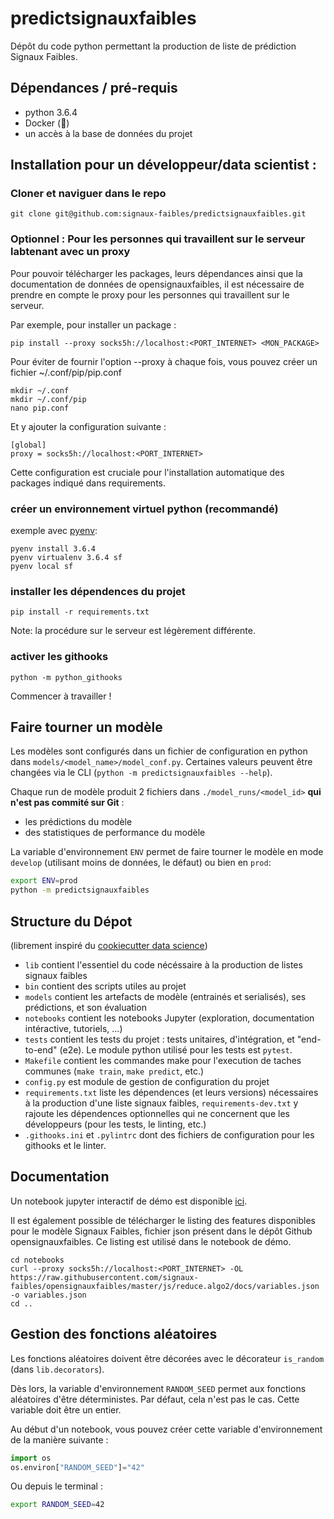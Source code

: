 # predictsignauxfaibles
Dépôt du code python permettant la production de liste de prédiction Signaux Faibles.
## Dépendances / pré-requis
- python 3.6.4
- Docker (:construction_worker:)
- un accès à la base de données du projet

## Installation pour un développeur/data scientist :

### Cloner et naviguer dans le repo
```
git clone git@github.com:signaux-faibles/predictsignauxfaibles.git

```
### Optionnel : Pour les personnes qui travaillent sur le serveur labtenant avec un proxy  

Pour pouvoir télécharger les packages, leurs dépendances ainsi que la documentation de données de opensignauxfaibles, il est nécessaire de prendre en compte le proxy pour les personnes qui travaillent sur le serveur. 

Par exemple, pour installer un package : 

```
pip install --proxy socks5h://localhost:<PORT_INTERNET> <MON_PACKAGE>
```
Pour éviter de fournir l'option --proxy à chaque fois, vous pouvez créer un fichier ~/.conf/pip/pip.conf 

```
mkdir ~/.conf
mkdir ~/.conf/pip
nano pip.conf
```
Et y ajouter la configuration suivante :

```
[global]
proxy = socks5h://localhost:<PORT_INTERNET>
```
Cette configuration est cruciale pour l'installation automatique des packages indiqué dans requirements.  

### créer un environnement virtuel python (recommandé)
exemple avec [pyenv](https://github.com/pyenv/pyenv):
```
pyenv install 3.6.4
pyenv virtualenv 3.6.4 sf
pyenv local sf
```

### installer les dépendences du projet
```
pip install -r requirements.txt
```

Note: la procédure sur le serveur est légèrement différente.

### activer les githooks
```
python -m python_githooks
```

Commencer à travailler !

## Faire tourner un modèle

Les modèles sont configurés dans un fichier de configuration en python dans `models/<model_name>/model_conf.py`. Certaines valeurs peuvent être changées via le CLI (`python -m predictsignauxfaibles --help`).

Chaque run de modèle produit 2 fichiers dans `./model_runs/<model_id>` **qui n'est pas commité sur Git** :
- les prédictions du modèle
- des statistiques de performance du modèle

La variable d'environnement `ENV` permet de faire tourner le modèle en mode `develop` (utilisant moins de données, le défaut) ou bien en `prod`:

```sh
export ENV=prod
python -m predictsignauxfaibles
```

## Structure du Dépot
(librement inspiré du [cookiecutter data science](https://drivendata.github.io/cookiecutter-data-science))

- `lib` contient l'essentiel du code nécéssaire à la production de listes signaux faibles
- `bin` contient des scripts utiles au projet
- `models` contient les artefacts de modèle (entrainés et serialisés), ses prédictions, et son évaluation
- `notebooks` contient les notebooks Jupyter (exploration, documentation intéractive, tutoriels, ...)
- `tests` contient les tests du projet : tests unitaires, d'intégration, et "end-to-end" (e2e). Le module python utilisé pour les tests est `pytest`.
- `Makefile` contient les commandes make pour l'execution de taches communes (`make train`, `make predict`, etc.)
- `config.py` est module de gestion de configuration du projet
- `requirements.txt` liste les dépendences (et leurs versions) nécessaires à la production d'une liste signaux faibles, `requirements-dev.txt` y rajoute les dépendences optionnelles qui ne concernent que les développeurs (pour les tests, le linting, etc.)
- `.githooks.ini` et `.pylintrc` dont des fichiers de configuration pour les githooks et le linter.

## Documentation

Un notebook jupyter interactif de démo est disponible [ici](./notebooks/00-get_started.ipynb).

Il est également possible de télécharger le listing des features disponibles pour le modèle Signaux Faibles, fichier json présent dans le dépôt Github opensignauxfaibles. Ce listing est utilisé dans le notebook de démo. 

```
cd notebooks
curl --proxy socks5h://localhost:<PORT_INTERNET> -OL https://raw.githubusercontent.com/signaux-faibles/opensignauxfaibles/master/js/reduce.algo2/docs/variables.json -o variables.json
cd ..
```


## Gestion des fonctions aléatoires

Les fonctions aléatoires doivent être décorées avec le décorateur `is_random` (dans `lib.decorators`).

Dès lors, la variable d'environnement `RANDOM_SEED` permet aux fonctions aléatoires d'être déterministes. Par défaut, cela n'est pas le cas. Cette variable doit être un entier.

Au début d'un notebook, vous pouvez créer cette variable d'environnement de la manière suivante :

```python
import os
os.environ["RANDOM_SEED"]="42"
```

Ou depuis le terminal :
```sh
export RANDOM_SEED=42
```